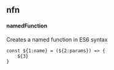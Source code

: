 ## nfn
#### namedFunction
Creates a named function in ES6 syntax
```
const ${1:name} = (${2:params}) => {
	${3}
}
```